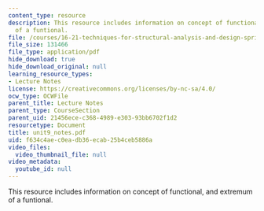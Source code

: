 ```yaml
---
content_type: resource
description: This resource includes information on concept of functional, and extremum
  of a funtional.
file: /courses/16-21-techniques-for-structural-analysis-and-design-spring-2005/f634c4aec0eadb36ecab25b4ceb5886a_unit9_notes.pdf
file_size: 131466
file_type: application/pdf
hide_download: true
hide_download_original: null
learning_resource_types:
- Lecture Notes
license: https://creativecommons.org/licenses/by-nc-sa/4.0/
ocw_type: OCWFile
parent_title: Lecture Notes
parent_type: CourseSection
parent_uid: 21456ece-c368-4989-e303-93bb6702f1d2
resourcetype: Document
title: unit9_notes.pdf
uid: f634c4ae-c0ea-db36-ecab-25b4ceb5886a
video_files:
  video_thumbnail_file: null
video_metadata:
  youtube_id: null
---
```

This resource includes information on concept of functional, and extremum of a funtional.